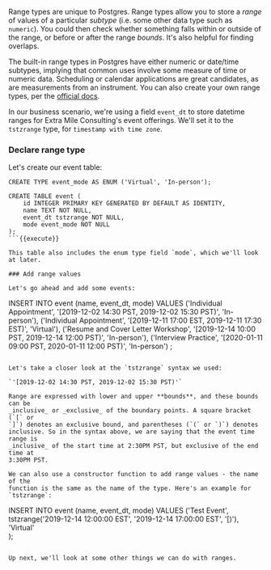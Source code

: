 Range types are unique to Postgres. Range types allow you to store a _range_ of
 values of a particular _subtype_ (i.e. some other data type such as 
 `numeric`). You could then check whether something falls within
  or outside of the range, or before 
 or after the range _bounds_. It's also helpful for finding overlaps.

 The built-in range types in Postgres have 
 either numeric or date/time subtypes, implying that common uses involve some 
 measure of time or numeric data. Scheduling or 
 calendar applications are great candidates, as are measurements from an 
 instrument. You can also create your own range types, per the 
 [official docs](https://www.postgresql.org/docs/current/rangetypes.html).

In our business scenario, we're using a field `event_dt` to store datetime 
ranges for Extra Mile Consulting's event offerings. We'll set it to the 
`tstzrange` type, for `timestamp with time zone`.

### Declare range type

Let's create our event table:

```
CREATE TYPE event_mode AS ENUM ('Virtual', 'In-person');

CREATE TABLE event (
    id INTEGER PRIMARY KEY GENERATED BY DEFAULT AS IDENTITY,
    name TEXT NOT NULL,
    event_dt tstzrange NOT NULL,
    mode event_mode NOT NULL
);
```{{execute}}

This table also includes the enum type field `mode`, which we'll look at later.

### Add range values

Let's go ahead and add some events:

```
INSERT INTO event (name, event_dt, mode)
    VALUES ('Individual Appointment', '[2019-12-02 14:30 PST, 2019-12-02 15:30 PST)', 'In-person'),
            ('Individual Appointment', '[2019-12-11 17:00 EST, 2019-12-11 17:30 EST)', 'Virtual'),
            ('Resume and Cover Letter Workshop', '[2019-12-14 10:00 PST, 2019-12-14 12:00 PST)', 'In-person'),
            ('Interview Practice', '[2020-01-11 09:00 PST, 2020-01-11 12:00 PST)', 'In-person')
;
```{{execute}}

Let's take a closer look at the `tstzrange` syntax we used:

`'[2019-12-02 14:30 PST, 2019-12-02 15:30 PST)'`

Range are expressed with lower and upper **bounds**, and these bounds can be 
_inclusive_ or _exclusive_ of the boundary points. A square bracket (`[` or 
`]`) denotes an exclusive bound, and parentheses (`(` or `)`) denotes 
inclusive. So in the syntax above, we are saying that the event time range is 
_inclusive_ of the start time at 2:30PM PST, but exclusive of the end time at 
3:30PM PST.

We can also use a constructor function to add range values - the name of the 
function is the same as the name of the type. Here's an example for `tstzrange`:

```
INSERT INTO event (name, event_dt, mode)
VALUES ('Test Event', 
        tstzrange('2019-12-14 12:00:00 EST', '2019-12-14 17:00:00 EST', '[)'),
        'Virtual'        
);
```{{execute}}

Up next, we'll look at some other things we can do with ranges.

